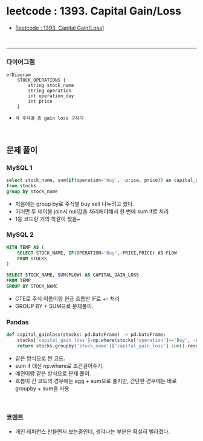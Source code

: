 # leetcode : 1393. Capital Gain/Loss

* [[leetcode : 1393. Capital Gain/Loss]](https://leetcode.com/problems/capital-gainloss/description/)
<br>

---

### **다이어그램**
```mermaid
erDiagram
    STOCK_OPERATIONS {
        string stock_name
        string operation
        int operation_day
        int price
    }
```

* `각 주식별 총 gain loss 구하기`

<br>

## 문제 풀이

### **MySQL 1**
```SQL
select stock_name, sum(if(operation='buy', -price, price)) as capital_gain_loss
from stocks
group by stock_name
```

* 처음에는 group by로 주식별 buy sell 나누려고 했다.
* 이러면 두 테이블 join시 null값을 처리해야해서 한 번에 sum if로 처리
* 1등 코드랑 거의 똑같이 짰음~


### **MySQL 2**
```SQL
WITH TEMP AS (
    SELECT STOCK_NAME, IF(OPERATION='Buy',-PRICE,PRICE) AS FLOW
    FROM STOCKS
)

SELECT STOCK_NAME, SUM(FLOW) AS CAPITAL_GAIN_LOSS
FROM TEMP
GROUP BY STOCK_NAME
```

* CTE로 주식 이름이랑 현금 흐름만 IF로 +- 처리
* GROUP BY + SUM으로 문제풀이.

  
### **Pandas**
```python
def capital_gainloss(stocks: pd.DataFrame) -> pd.DataFrame:
    stocks['capital_gain_loss']=np.where(stocks['operation']=='Buy', -stocks['price'],stocks['price'])
    return stocks.groupby('stock_name')['capital_gain_loss'].sum().reset_index()
```

* 같은 방식으로 짠 코드.
* sum if 대신 np.where로 조건걸어주기.
* 예전이랑 같은 방식으로 문제 풀이.
* 흐름이 긴 코드의 경우에는 agg + sum으로 풀지만, 간단한 경우에는 바로 groupby + sum을 사용
  
<br>

### **코멘트**
* 개인 레퍼런스 만들면서 보는중인데, 생각나는 부분은 확실히 빨라졌다.
